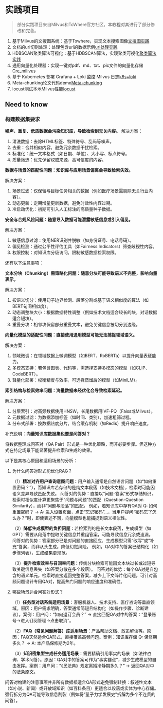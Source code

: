 # 实践项目
> 部分实践项目来自Milvus和ToWhere官方社区，本教程对其进行了部分修改和完善。
1. 基于Milvus的文搜图系统：基于Towhere，实现文本搜索图像[文搜图实践](./text_search_pic/1_build_text_image_search_engine.ipynb)
2. 文档的url切割处理：处理包含url的数据示例[url处理实践](./url_process/front.py)
3. HDBSCAN聚类算法可视化：基于HDBSCAN算法，实现聚类可视化[聚类算法实践](./Milvus_HDBSCAN/hdbscan_clustering_with_milvus.ipynb)
4. 通用向量化处理器：实现一键对pdf、md、txt、pic文件的向量化存储[Cre_milivus](./Cre_milvus/introduction.md)
5. 基于 Kubernetes 部署 Grafana + Loki 监控 Milvus 日志[k8s+loki](./k8s+loki/README.md)
6. Meta-chunking论文代码demo[Meta-chunking](./Meta_chunking/README.md)
7. locust测试本地Milvus性能[locust](./locustProj/README.md)




## Need to know
### 构建数据集要求
**噪声、重复、低质数据会污染知识库，导致检索到无关内容。**
解决方案：
1. 清洗数据：去除HTML标签、特殊符号、乱码等噪声。
2. 去重：合并相似内容，避免冗余数据干扰检索。
3. 标准化：统一文本格式（如日期、单位）、大小写、标点符号。
4. 质量筛选：优先保留权威来源、高可信度的内容。
   
**数据与场景的匹配性问题：知识库与应用场景偏离会导致检索失效。**

解决方案：
1. 场景过滤：仅保留与目标任务相关的数据（例如医疗场景需剔除无关行业内容）。
2. 动态更新：定期增量更新数据，避免时效性内容过期。
3. 冷启动优化：初期可引入人工标注的高质量种子数据。

**安全与合规风险问题：随意导入数据可能泄露敏感信息或引入偏见。**

解决方案：
1. 敏感信息过滤：使用NER识别并脱敏（如身份证号、电话号码）。
2. 偏见检测：通过公平性评估工具（如Fairness Indicators）筛查歧视性内容。
3. 权限控制：对知识库分级访问，限制敏感数据检索权限。

还有以下注意事项：

**文本分块（Chunking）需策略化问题：随意分块可能导致语义不完整，影响向量表示。**

解决方案：
1. 按语义切分：使用句子边界检测、段落分割或基于语义相似度的算法（如BERT句间相似度）。
2. 动态调整块大小：根据数据特性调整（例如技术文档适合较长的块，对话数据适合短块）。
3. 重叠分块：相邻块保留部分重叠文本，避免关键信息被切分到边缘。

**向量化模型的适配性问题：直接使用通用模型可能无法捕捉领域语义。**

解决方案：
1. 领域微调：在领域数据上微调模型（如BERT、RoBERTa）以提升向量表征能力。
2. 多模态支持：若包含图表、代码等，需选择支持多模态的模型（如CLIP、CodeBERT）。
3. 轻量化部署：权衡精度与效率，可选择蒸馏后的模型（如MiniLM）。

**索引结构与检索效率问题：海量数据未经优化会导致检索延迟。**

解决方案：
1. 分层索引：对高频数据使用HNSW，长尾数据用IVF-PQ（Faiss或Milvus）。
2. 元数据过滤：为数据添加标签（如时间、类别），加速粗筛过程。
3. 分布式部署：按数据热度分片，结合缓存机制（如Redis）提升响应速度。

补充说明：**向量知识库数据集也要是问答对？**

将数据整理成问答对（QA Pair）形式是一种优化策略，而非必要步骤。但这种方式在特定场景下能显著提升检索和生成的效果。

以下是其核心原因和适用场景的分析：

1. 为什么问答对形式能优化RAG？
  
   （1）**精准对齐用户查询意图问题**：用户输入通常是自然语言问题（如“如何重置密码？”），而知识库若存储的是纯文本段落（如技术文档），检索时可能因语义差异导致匹配失败。
   问答对的优势：直接以“问题-答案”形式存储知识，检索时相似度计算更聚焦于“问题与问题”的匹配（Question-Question Similarity），而非“问题与段落”的匹配。
   例如，若知识库中存有QA对 Q: 如何重置密码？ → A: 进入设置页面，点击“忘记密码”...，当用户提问“密码忘了怎么办？”时，即使表述不同，向量模型也能捕捉到语义相似性。
   
   （2）**降低生成模型的负担问题**：若检索到的是长文本段落，生成模型（如GPT）需要从段落中提取关键信息并重组答案，可能导致信息冗余或遗漏。
   问答对的优势：答案部分已是对问题的直接回应，生成模型只需“改写”或“补充”答案，而非从头生成，降低幻觉风险。
   例如，QA对中的答案已结构化（如步骤列表），生成结果更规范。
   
   （3）**提升检索效率与召回率问题**：传统分块检索可能因文本块过长或过短导致关键信息丢失（如答案分散在多个段落）。
   问答对的优势：每个QA对是自包含的语义单元，检索时直接返回完整答案，减少上下文碎片化问题。可针对高频问题设计专用QA对，提高热门问题的响应速度和准确性。

2. 哪些场景适合问答对形式？
   
   （1）**任务型对话系统适用场景**：客服机器人、技术支持、医疗咨询等垂直领域。原因：用户需求明确，答案通常简短且结构化（如操作步骤、诊断建议）。案例：用户问：“如何退订会员？” → 直接匹配QA对中的答案：“登录账号→进入订阅管理→点击取消”。
   
   （2）**FAQ（常见问题解答）库适用场景**：产品帮助文档、政策解读等。原因：FAQ天然适合QA形式，直接覆盖高频问题。案例：知识库存储 Q: 保修期多久？ → A: 本产品保修期为2年。
   
   （3）**知识密集型生成任务适用场景**：需要精确引用事实的场景（如法律咨询、学术问答）。原因：QA对中的答案可作为“事实锚点”，减少生成模型的自由发挥。案例：用户问：“《民法典》规定离婚冷静期多久？” → 返回QA对中的法条原文。
   
问答对构建的注意事项并非所有数据都适合QA形式避免强制转换：叙述性文本（如小说、新闻）或开放域知识（如百科条目）更适合以段落或实体为中心存储。强行拆分为QA可能导致信息割裂（例如将“量子力学发展史”拆解为多个不连贯的问答）。
